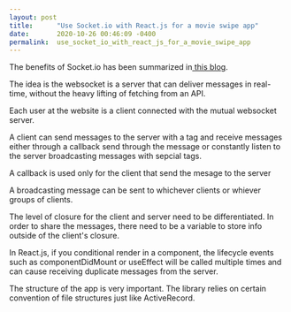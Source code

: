 ```yaml
---
layout: post
title:      "Use Socket.io with React.js for a movie swipe app"
date:       2020-10-26 00:46:09 -0400
permalink:  use_socket_io_with_react_js_for_a_movie_swipe_app
---
```



The benefits of Socket.io has been summarized in[ this blog](https://itnext.io/building-a-node-js-websocket-chat-app-with-socket-io-and-react-473a0686d1e1).

The idea is the websocket is a server that can deliver messages in real-time, without the heavy lifting of fetching from an API.

Each user at the website is a client connected with the mutual websocket server.

A client can send messages to the server with a tag and receive messages either through a callback send through the message or constantly listen to the server broadcasting messages with sepcial tags.

A callback is used only for the client that send the mesage to the server

A broadcasting message can be sent to whichever clients or whiever groups of clients.

The level of closure for the client and server need to be differentiated. In order to share the messages, there need to be a variable to store info outside of the client's closure.

In React.js, if you conditional render in a component, the lifecycle events such as componentDidMount or useEffect will be called multiple times and can cause receiving duplicate messages from the server.

The structure of the app is very important. The library relies on certain convention of file structures just like ActiveRecord.
